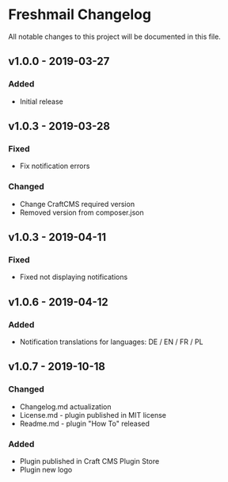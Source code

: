 # Freshmail Changelog

All notable changes to this project will be documented in this file.

## v1.0.0 - 2019-03-27
### Added
- Initial release

## v1.0.3 - 2019-03-28
### Fixed
- Fix notification errors

### Changed
- Change CraftCMS required version
- Removed version from composer.json


## v1.0.3 - 2019-04-11
### Fixed
- Fixed not displaying notifications

## v1.0.6 - 2019-04-12
### Added
- Notification translations for languages: DE / EN / FR / PL


## v1.0.7 - 2019-10-18
### Changed
- Changelog.md actualization 
- License.md - plugin published in MIT license
- Readme.md - plugin "How To" released

### Added
- Plugin published in Craft CMS Plugin Store
- Plugin new logo
